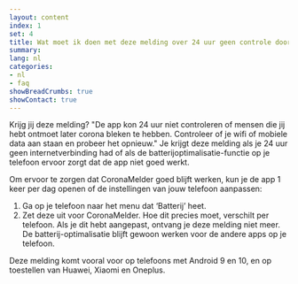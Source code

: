 ```yaml
---
layout: content
index: 1
set: 4
title: Wat moet ik doen met deze melding over 24 uur geen controle door de app? 
summary: 
lang: nl
categories:
- nl
- faq
showBreadCrumbs: true
showContact: true
---
```

Krijg jij deze melding? "De app kon 24 uur niet controleren of mensen die jij hebt ontmoet later corona bleken te hebben. Controleer of je wifi of mobiele data aan staan en probeer het opnieuw." Je krijgt deze melding als je 24 uur geen internetverbinding had of als de batterijoptimalisatie-functie op je telefoon ervoor zorgt dat de app niet goed werkt. 
 
Om ervoor te zorgen dat CoronaMelder goed blijft werken, kun je de app 1 keer per dag openen of de instellingen van jouw telefoon aanpassen: 
1. Ga op je telefoon naar het menu dat ‘Batterij’ heet. 
2. Zet deze uit voor CoronaMelder.
Hoe dit precies moet, verschilt per telefoon. Als je dit hebt aangepast, ontvang je deze melding niet meer. De batterij-optimalisatie blijft gewoon werken voor de andere apps op je telefoon. 

Deze melding komt vooral voor op telefoons met Android 9 en 10, en op toestellen van Huawei, Xiaomi en Oneplus.
